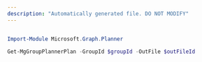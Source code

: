 ```yaml
---
description: "Automatically generated file. DO NOT MODIFY"
---
```


```powershell

Import-Module Microsoft.Graph.Planner

Get-MgGroupPlannerPlan -GroupId $groupId -OutFile $outFileId

```